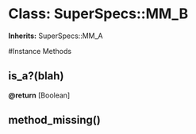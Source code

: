 # Class: SuperSpecs::MM_B
**Inherits:** SuperSpecs::MM_A
    




#Instance Methods
## is_a?(blah) [](#method-i-is_a?)

**@return** [Boolean] 

## method_missing() [](#method-i-method_missing)

